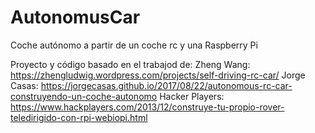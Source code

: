 # AutonomusCar
Coche autónomo a partir de un coche rc y una Raspberry Pi

Proyecto y código basado en el trabajod de:
Zheng Wang: https://zhengludwig.wordpress.com/projects/self-driving-rc-car/
Jorge Casas: https://jorgecasas.github.io/2017/08/22/autonomous-rc-car-construyendo-un-coche-autonomo
Hacker Players: https://www.hackplayers.com/2013/12/construye-tu-propio-rover-teledirigido-con-rpi-webiopi.html
